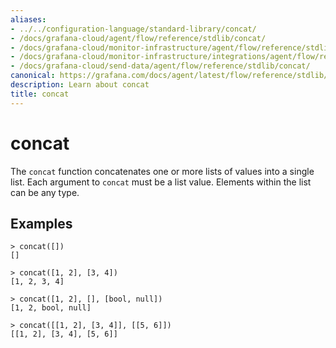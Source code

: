 ```yaml
---
aliases:
- ../../configuration-language/standard-library/concat/
- /docs/grafana-cloud/agent/flow/reference/stdlib/concat/
- /docs/grafana-cloud/monitor-infrastructure/agent/flow/reference/stdlib/concat/
- /docs/grafana-cloud/monitor-infrastructure/integrations/agent/flow/reference/stdlib/concat/
- /docs/grafana-cloud/send-data/agent/flow/reference/stdlib/concat/
canonical: https://grafana.com/docs/agent/latest/flow/reference/stdlib/concat/
description: Learn about concat
title: concat
---
```


# concat

The `concat` function concatenates one or more lists of values into a single
list. Each argument to `concat` must be a list value. Elements within the list
can be any type.

## Examples

```
> concat([])
[]

> concat([1, 2], [3, 4])
[1, 2, 3, 4]

> concat([1, 2], [], [bool, null])
[1, 2, bool, null]

> concat([[1, 2], [3, 4]], [[5, 6]])
[[1, 2], [3, 4], [5, 6]]
```

